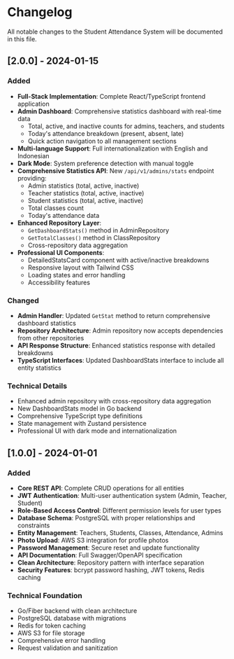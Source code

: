 # Changelog

All notable changes to the Student Attendance System will be documented in this file.

## [2.0.0] - 2024-01-15

### Added
- **Full-Stack Implementation**: Complete React/TypeScript frontend application
- **Admin Dashboard**: Comprehensive statistics dashboard with real-time data
  - Total, active, and inactive counts for admins, teachers, and students
  - Today's attendance breakdown (present, absent, late)
  - Quick action navigation to all management sections
- **Multi-language Support**: Full internationalization with English and Indonesian
- **Dark Mode**: System preference detection with manual toggle
- **Comprehensive Statistics API**: New `/api/v1/admins/stats` endpoint providing:
  - Admin statistics (total, active, inactive)
  - Teacher statistics (total, active, inactive)
  - Student statistics (total, active, inactive)
  - Total classes count
  - Today's attendance data
- **Enhanced Repository Layer**: 
  - `GetDashboardStats()` method in AdminRepository
  - `GetTotalClasses()` method in ClassRepository
  - Cross-repository data aggregation
- **Professional UI Components**:
  - DetailedStatsCard component with active/inactive breakdowns
  - Responsive layout with Tailwind CSS
  - Loading states and error handling
  - Accessibility features

### Changed
- **Admin Handler**: Updated `GetStat` method to return comprehensive dashboard statistics
- **Repository Architecture**: Admin repository now accepts dependencies from other repositories
- **API Response Structure**: Enhanced statistics response with detailed breakdowns
- **TypeScript Interfaces**: Updated DashboardStats interface to include all entity statistics

### Technical Details
- Enhanced admin repository with cross-repository data aggregation
- New DashboardStats model in Go backend
- Comprehensive TypeScript type definitions
- State management with Zustand persistence
- Professional UI with dark mode and internationalization

## [1.0.0] - 2024-01-01

### Added
- **Core REST API**: Complete CRUD operations for all entities
- **JWT Authentication**: Multi-user authentication system (Admin, Teacher, Student)
- **Role-Based Access Control**: Different permission levels for user types
- **Database Schema**: PostgreSQL with proper relationships and constraints
- **Entity Management**: Teachers, Students, Classes, Attendance, Admins
- **Photo Upload**: AWS S3 integration for profile photos
- **Password Management**: Secure reset and update functionality
- **API Documentation**: Full Swagger/OpenAPI specification
- **Clean Architecture**: Repository pattern with interface separation
- **Security Features**: bcrypt password hashing, JWT tokens, Redis caching

### Technical Foundation
- Go/Fiber backend with clean architecture
- PostgreSQL database with migrations
- Redis for token caching
- AWS S3 for file storage
- Comprehensive error handling
- Request validation and sanitization